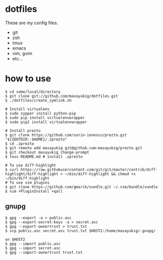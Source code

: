 dotfiles
========

These are my config files.

- git
- zsh
- tmux
- emacs
- vim, gvim
- etc...

how to use
==========

    $ cd some/local/directory
    $ git clone git://github.com/masayukig/dotfiles.git
    $ ./dotfiles/create_symlink.sh

    # Install virtualenv
    $ sudo zypper install python-pip
    $ sudo pip install virtualenvwrapper
    $ sudo pip2 install virtualenvwrapper

    # Install prezto
    $ git clone https://github.com/sorin-ionescu/prezto.git "${ZDOTDIR:-$HOME}/.zprezto"
    $ cd .zprezto
    $ git remote add masayukig git@github.com:masayukig/prezto.git
    $ git checkout masayukig change-prompt
    $ less README.md # install .zprezto

    # To use diff-highlight
    $ curl https://raw.githubusercontent.com/git/git/master/contrib/diff-highlight/diff-highlight > ~/bin/diff-highlight && chmod +x ~/bin/diff-highlight
    # To use vim plugins
    $ git clone https://github.com/gmarik/vundle.git ~/.vim/bundle/vundle
    $ vim +PluginInstall +qall

gnupg
-----

    $ gpg --export -a > public.asc
    $ gpg --export-secret-keys -a > secret.asc
    $ gpg --export-ownertrust > trust.txt
    $ scp public.asc secret.asc trust.txt $HOST2:/home/masayukig/.gnupg/

    on $HOST2
    $ gpg --import public.asc
    $ gpg --import secret.asc
    $ gpg --import-ownertrust trust.txt
